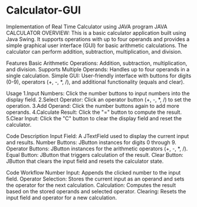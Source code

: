 # Calculator-GUI
Implementation of  Real Time Calculator using  JAVA program
JAVA CALCULATOR
OVERVIEW:
This is a basic calculator application built using Java Swing. It supports operations with up to four operands and provides a simple graphical user interface (GUI) for basic arithmetic calculations. The calculator can perform addition, subtraction, multiplication, and division.

Features
Basic Arithmetic Operations: Addition, subtraction, multiplication, and division.
Supports Multiple Operands: Handles up to four operands in a single calculation.
Simple GUI: User-friendly interface with buttons for digits (0-9), operators (+, -, *, /), and additional functionality (equals and clear).

Usage
1.Input Numbers: Click the number buttons to input numbers into the display field.
2.Select Operator: Click an operator button (+, -, *, /) to set the operation.
3.Add Operand: Click the number buttons again to add more operands.
4.Calculate Result: Click the "=" button to compute the result.
5.Clear Input: Click the "C" button to clear the display field and reset the calculator.

Code Description
Input Field: A JTextField used to display the current input and results.
Number Buttons: JButton instances for digits 0 through 9.
Operator Buttons: JButton instances for the arithmetic operators (+, -, *, /).
Equal Button: JButton that triggers calculation of the result.
Clear Button: JButton that clears the input field and resets the calculator state.

Code Workflow
Number Input: Appends the clicked number to the input field.
Operator Selection: Stores the current input as an operand and sets the operator for the next calculation.
Calculation: Computes the result based on the stored operands and selected operator.
Clearing: Resets the input field and operator for a new calculation.

